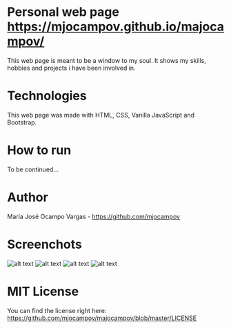 # Personal web page https://mjocampov.github.io/majocampov/
This web page is meant to be a window to my soul. It shows my skills, hobbies and projects i have been involved in.
# Technologies
This web page was made with HTML, CSS, Vanilla JavaScript and Bootstrap.
# How to run
To be continued...
# Author
María José Ocampo Vargas - https://github.com/mjocampov
# Screenchots
![alt text](https://66.media.tumblr.com/4640ea523f7ee8e06e666e196c6cd582/tumblr_pwh4saQzYL1srjdm2o1_540.png)
![alt text](https://66.media.tumblr.com/8f5a5f5c2f80d001e8cd89e1b26bc0b7/tumblr_pwh4saQzYL1srjdm2o2_540.png)
![alt text](https://66.media.tumblr.com/3035c18841d459c4c47b9e728ddf0933/tumblr_pwh4saQzYL1srjdm2o3_540.png)
![alt text](https://66.media.tumblr.com/eec6729cfa2bfdf5aeab142586cf8775/tumblr_pwh4saQzYL1srjdm2o4_540.png)
# MIT License
You can find the license right here: https://github.com/mjocampov/majocampov/blob/master/LICENSE
